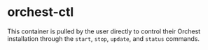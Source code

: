 # orchest-ctl

This container is pulled by the user directly to control their Orchest
installation through the `start`, `stop`, `update`, and `status` commands.
